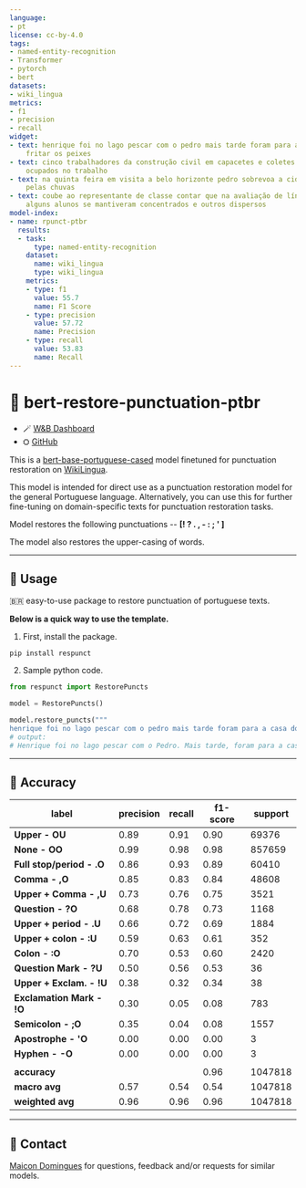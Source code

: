 ```yaml
---
language:
- pt
license: cc-by-4.0
tags:
- named-entity-recognition
- Transformer
- pytorch
- bert
datasets:
- wiki_lingua
metrics:
- f1
- precision
- recall
widget:
- text: henrique foi no lago pescar com o pedro mais tarde foram para a casa do pedro
    fritar os peixes
- text: cinco trabalhadores da construção civil em capacetes e coletes amarelos estão
    ocupados no trabalho
- text: na quinta feira em visita a belo horizonte pedro sobrevoa a cidade atingida
    pelas chuvas
- text: coube ao representante de classe contar que na avaliação de língua portuguesa
    alguns alunos se mantiveram concentrados e outros dispersos
model-index:
- name: rpunct-ptbr
  results:
  - task:
      type: named-entity-recognition
    dataset:
      name: wiki_lingua
      type: wiki_lingua
    metrics:
    - type: f1
      value: 55.7
      name: F1 Score
    - type: precision
      value: 57.72
      name: Precision
    - type: recall
      value: 53.83
      name: Recall
---
```

# 🤗 bert-restore-punctuation-ptbr


* 🪄 [W&B Dashboard](https://wandb.ai/dominguesm/RestorePunctuationPTBR)
* ⛭ [GitHub](https://github.com/DominguesM/respunct)


This is a [bert-base-portuguese-cased](https://huggingface.co/neuralmind/bert-base-portuguese-cased) model finetuned for punctuation restoration on [WikiLingua](https://github.com/esdurmus/Wikilingua). 

This model is intended for direct use as a punctuation restoration model for the general Portuguese language. Alternatively, you can use this for further fine-tuning on domain-specific texts for punctuation restoration tasks.

Model restores the following punctuations -- **[! ? . , - : ; ' ]**

The model also restores the upper-casing of words.

-----------------------------------------------

## 🤷 Usage

🇧🇷 easy-to-use package to restore punctuation of portuguese texts.

**Below is a quick way to use the template.**

1. First, install the package.

```
pip install respunct
```

2. Sample python code.

``` python
from respunct import RestorePuncts

model = RestorePuncts()

model.restore_puncts("""
henrique foi no lago pescar com o pedro mais tarde foram para a casa do pedro fritar os peixes""")
# output:
# Henrique foi no lago pescar com o Pedro. Mais tarde, foram para a casa do Pedro fritar os peixes.

```

-----------------------------------------------
## 🎯 Accuracy

|  label                    |   precision  |  recall | f1-score  | support|
| ------------------------- | -------------|-------- | ----------|--------|
| **Upper            - OU** |      0.89    |  0.91   |   0.90    |  69376
| **None             - OO** |      0.99    |  0.98   |   0.98    | 857659
| **Full stop/period - .O** |      0.86    |  0.93   |   0.89    |  60410
| **Comma            - ,O** |      0.85    |  0.83   |   0.84    |  48608
| **Upper + Comma    - ,U** |      0.73    |  0.76   |   0.75    |   3521
| **Question         - ?O** |      0.68    |  0.78   |   0.73    |   1168
| **Upper + period   - .U** |      0.66    |  0.72   |   0.69    |   1884
| **Upper + colon    - :U** |      0.59    |  0.63   |   0.61    |    352
| **Colon            - :O** |      0.70    |  0.53   |   0.60    |   2420
| **Question Mark    - ?U** |      0.50    |  0.56   |   0.53    |     36
| **Upper + Exclam.  - !U** |      0.38    |  0.32   |   0.34    |     38
| **Exclamation Mark - !O** |      0.30    |  0.05   |   0.08    |    783
| **Semicolon        - ;O** |      0.35    |  0.04   |   0.08    |   1557
| **Apostrophe       - 'O** |      0.00    |  0.00   |   0.00    |      3
| **Hyphen           - -O** |      0.00    |  0.00   |   0.00    |      3
|                           |              |         |           |
| **accuracy**              |              |         |   0.96    | 1047818
| **macro avg**             |      0.57    |  0.54   |   0.54    | 1047818
| **weighted avg**          |      0.96    |  0.96   |   0.96    | 1047818

-----------------------------------------------


## 🤙 Contact 

[Maicon Domingues](dominguesm@outlook.com) for questions, feedback and/or requests for similar models.
